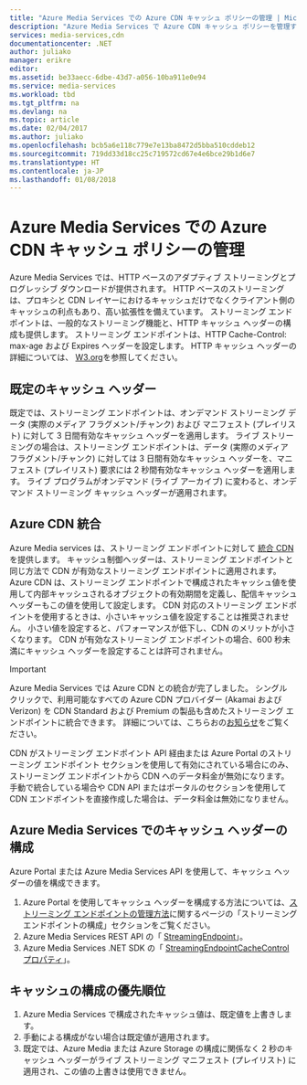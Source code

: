 ```yaml
---
title: "Azure Media Services での Azure CDN キャッシュ ポリシーの管理 | Microsoft Docs"
description: "Azure Media Services で Azure CDN キャッシュ ポリシーを管理する方法について説明します。"
services: media-services,cdn
documentationcenter: .NET
author: juliako
manager: erikre
editor: 
ms.assetid: be33aecc-6dbe-43d7-a056-10ba911e0e94
ms.service: media-services
ms.workload: tbd
ms.tgt_pltfrm: na
ms.devlang: na
ms.topic: article
ms.date: 02/04/2017
ms.author: juliako
ms.openlocfilehash: bcb5a6e118c779e7e13ba8472d5bba510cddeb12
ms.sourcegitcommit: 719dd33d18cc25c719572cd67e4e6bce29b1d6e7
ms.translationtype: HT
ms.contentlocale: ja-JP
ms.lasthandoff: 01/08/2018
---
```

# <a name="manage-azure-cdn-caching-policy-in-azure-media-services"></a>Azure Media Services での Azure CDN キャッシュ ポリシーの管理
Azure Media Services では、HTTP ベースのアダプティブ ストリーミングとプログレッシブ ダウンロードが提供されます。 HTTP ベースのストリーミングは、プロキシと CDN レイヤーにおけるキャッシュだけでなくクライアント側のキャッシュの利点もあり、高い拡張性を備えています。 ストリーミング エンドポイントは、一般的なストリーミング機能と、HTTP キャッシュ ヘッダーの構成も提供します。 ストリーミング エンドポイントは、HTTP Cache-Control: max-age および Expires ヘッダーを設定します。 HTTP キャッシュ ヘッダーの詳細については、 [W3.org](http://www.w3.org/Protocols/rfc2616/rfc2616-sec13.html)を参照してください。

## <a name="default-caching-headers"></a>既定のキャッシュ ヘッダー
既定では、ストリーミング エンドポイントは、オンデマンド ストリーミング データ (実際のメディア フラグメント/チャンク) および マニフェスト (プレイリスト) に対して 3 日間有効なキャッシュ ヘッダーを適用します。 ライブ ストリーミングの場合は、ストリーミング エンドポイントは、データ (実際のメディア フラグメント/チャンク) に対しては 3 日間有効なキャッシュ ヘッダーを、マニフェスト (プレイリスト) 要求には 2 秒間有効なキャッシュ ヘッダーを適用します。 ライブ プログラムがオンデマンド (ライブ アーカイブ) に変わると、オンデマンド ストリーミング キャッシュ ヘッダーが適用されます。

## <a name="azure-cdn-integration"></a>Azure CDN 統合
Azure Media services は、ストリーミング エンドポイントに対して [統合 CDN](https://azure.microsoft.com/updates/azure-media-services-now-fully-integrated-with-azure-cdn/) を提供します。 キャッシュ制御ヘッダーは、ストリーミング エンドポイントと同じ方法で CDN が有効なストリーミング エンドポイントに適用されます。 Azure CDN は、ストリーミング エンドポイントで構成されたキャッシュ値を使用して内部キャッシュされるオブジェクトの有効期間を定義し、配信キャッシュ ヘッダーもこの値を使用して設定します。 CDN 対応のストリーミング エンドポイントを使用するときは、小さいキャッシュ値を設定することは推奨されません。 小さい値を設定すると、パフォーマンスが低下し、CDN のメリットが小さくなります。 CDN が有効なストリーミング エンドポイントの場合、600 秒未満にキャッシュ ヘッダーを設定することは許可されません。

> [!IMPORTANT]
>Azure Media Services では Azure CDN との統合が完了しました。 シングル クリックで、利用可能なすべての Azure CDN プロバイダー (Akamai および Verizon) を CDN Standard および Premium の製品も含めたストリーミング エンドポイントに統合できます。 詳細については、こちらおの[お知らせ](https://azure.microsoft.com/blog/standardstreamingendpoint/)をご覧ください。
> 
> CDN がストリーミング エンドポイント API 経由または Azure Portal のストリーミング エンドポイント セクションを使用して有効にされている場合にのみ、ストリーミング エンドポイントから CDN へのデータ料金が無効になります。 手動で統合している場合や CDN API またはポータルのセクションを使用して CDN エンドポイントを直接作成した場合は、データ料金は無効になりません。

## <a name="configuring-cache-headers-with-azure-media-services"></a>Azure Media Services でのキャッシュ ヘッダーの構成
Azure Portal または Azure Media Services API を使用して、キャッシュ ヘッダーの値を構成できます。

1. Azure Portal を使用してキャッシュ ヘッダーを構成する方法については、[ストリーミング エンドポイントの管理方法](../media-services/media-services-portal-manage-streaming-endpoints.md)に関するページの「ストリーミング エンドポイントの構成」セクションをご覧ください。
2. Azure Media Services REST API の「 [StreamingEndpoint](https://msdn.microsoft.com/library/azure/dn783468.aspx#StreamingEndpointCacheControl)」。
3. Azure Media Services .NET SDK の「 [StreamingEndpointCacheControl プロパティ](http://go.microsoft.com/fwlink/?LinkId=615302)」。

## <a name="cache-configuration-precedence-order"></a>キャッシュの構成の優先順位
1. Azure Media Services で構成されたキャッシュ値は、既定値を上書きします。
2. 手動による構成がない場合は既定値が適用されます。
3. 既定では、Azure Media または Azure Storage の構成に関係なく 2 秒のキャッシュ ヘッダーがライブ ストリーミング マニフェスト (プレイリスト) に適用され、この値の上書きは使用できません。


